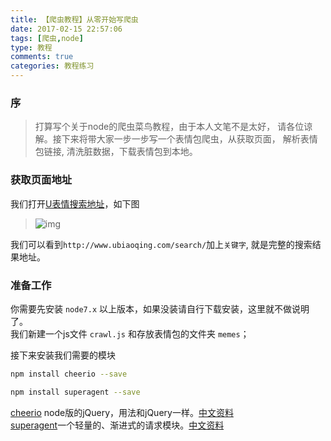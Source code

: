 ```yaml
---
title: 【爬虫教程】从零开始写爬虫
date: 2017-02-15 22:57:06
tags: [爬虫,node]
type: 教程
comments: true
categories: 教程练习
---
```


### 序
> 打算写个关于node的爬虫菜鸟教程，由于本人文笔不是太好，
> 请各位谅解。接下来将带大家一步一步写一个表情包爬虫，从获取页面，
> 解析表情包链接, 清洗脏数据，下载表情包到本地。

### 获取页面地址
我们打开[U表情搜索地址](http://www.ubiaoqing.com/search/单身狗)，如下图
>![img](http://i1.piimg.com/4851/4c2427c8dc34c2d9.jpg)

我们可以看到`http://www.ubiaoqing.com/search/`加上`关键字`, 就是完整的搜索结果地址。    
### 准备工作
你需要先安装 `node7.x` 以上版本，如果没装请自行下载安装，这里就不做说明了。  
我们新建一个js文件 `crawl.js` 和存放表情包的文件夹 `memes`；

接下来安装我们需要的模块
```bash
npm install cheerio --save
```
```bash
npm install superagent --save
```
[cheerio](https://cheerio.js.org/) node版的jQuery，用法和jQuery一样。[中文资料](https://cnodejs.org/topic/5203a71844e76d216a727d2e)  
[superagent](http://visionmedia.github.io/superagent/)一个轻量的、渐进式的请求模块。[中文资料](https://cnodejs.org/topic/5378720ed6e2d16149fa16bd)
